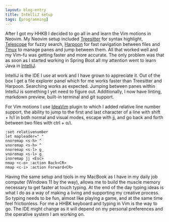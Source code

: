```yaml
---
layout: blog-entry
title: IntelliJ setup
tags: [programming]
---
```

After I got my HHKB I decided to go all in and learn the Vim motions in Neovim. My Neovim setup included [Treesitter](https://github.com/nvim-treesitter/nvim-treesitter) for syntax highlight, [Telescope](https://github.com/nvim-telescope/telescope.nvim) for fuzzy search, [Harpoon](https://github.com/ThePrimeagen/harpoon/tree/harpoon2) for fast navigation between files and [Tmux](https://tmux.github.io/) to manage panes and jump between them. All that worked well and my Vim-fu was getting faster and more accurate. The only problem was that as soon as I started working in Spring Boot all my attention went to learn Java in [IntelliJ](https://www.jetbrains.com/idea/download/).

IntelliJ is the IDE I use at work and I have grown to appreciate it. Out of the box I get a file explorer panel which for me works faster than Treesitter and Harpoon. Searching works as expected. Jumping between panes within IntelliJ is something I yet need to figure out. Additionally, I now have linting, markdown preview, built-in terminal and git support.

For Vim motions I use [IdeaVim](https://plugins.jetbrains.com/plugin/164-ideavim) plugin to which I added relative line number support, the ability to jump to the first and last character of a line with shift + h/l in both normal and visual modes, escape with jj, and go back and forth between two files with ctrl + o/i. 

```
:set relativenumber
let mapleader=" "
nnoremap <s-h> ^
vnoremap <s-h> ^
nnoremap <s-l> g_
vnoremap <s-l> g_
inoremap jj <Esc>
nmap <c-o> :action Back<CR>
nmap <c-i> :action Forward<CR>
```

Having the same setup and tools in my MacBook as I have in my daily job computer (Windows 11 by the way), allows me to build the muscle memory necessary to get faster at touch typing. At the end of the day typing ideas is what I do as a way of making a living and supporting my creative process. So typing needs to be fun, almost like playing a game, and at the same time feel frictionless. For me a HHBK keyboard and typing in Vim is the way to go. The IDE might change as it will depend on my personal preferences and the operative system I am working on.